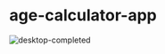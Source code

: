 # age-calculator-app
![desktop-completed](https://github.com/oni10-cell/age-calculator-app/assets/63311109/6da1cc17-0723-453c-bd17-ca7975c1d602)
